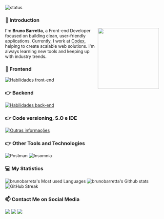 ![status](https://img.shields.io/badge/status-up-brightgreen)

### 👋 Introduction

<img align='right' src='https://user-images.githubusercontent.com/5713670/87202985-820dcb80-c2b6-11ea-9f56-7ec461c497c3.gif' width='200"'>

I'm **Bruno Barretta**, a Front-end Developer focused on building clean, user-friendly applications. Currently, I work at [Codex][2], helping to create scalable web solutions. I'm always learning new tools and keeping up with industry trends.

### 🚀 Frontend
[![Habilidades front-end](https://skillicons.dev/icons?i=html,css,js,ts,react,angular,tailwind,styledcomponents,redux
)](https://skillicons.dev)
 
### 👉 Backend
[![Habilidades back-end](https://skillicons.dev/icons?i=js,ts,nodejs,express,firebase,mongodb
)](https://skillicons.dev)

### 👉 Code versioning, S.O e IDE
[![Outras informações](https://skillicons.dev/icons?i=git,github,gitlab,vscode,atom
)](https://skillicons.dev)

### 👉 Other Tools and Technologies
![Postman](https://img.shields.io/badge/postman-FF6C37.svg?style=for-the-badge&logo=postman&logoColor=white)
![Insomnia](https://img.shields.io/badge/insomnia-purple.svg?style=for-the-badge&logo=insomnia&logoColor=white)

### 💻 My Statistics
![brunobarreta's Most used Languages](https://github-readme-stats.vercel.app/api/top-langs/?username=brunobarretta&theme=tokyonight&hide=java)
![brunobarretta's Github stats](https://github-readme-stats.vercel.app/api?username=brunobarretta&show_icons=true&theme=tokyonight&count_private=true)
![GitHub Streak](https://github-readme-streak-stats.herokuapp.com/?user=brunobarretta&theme=tokyonight)

### 📫 Contact Me on Social Media
<div> 
  <a target="_blank" href="https://www.instagram.com/barrettabruno/"><img src="https://img.shields.io/badge/-Instagram-%23E4405F?style=for-the-badge&logo=instagram&logoColor=white"></a>
  <a target="_blank" href="mailto: bruno.barretta@outlook.com"><img src="https://img.shields.io/badge/Microsoft_Outlook-0078D4?style=for-the-badge&logo=microsoft-outlook&logoColor=white"></a>
  <a target="_blank" href="https://www.linkedin.com/in/bruno-barretta-32440669/"><img src="https://img.shields.io/badge/-LinkedIn-%230077B5?style=for-the-badge&logo=linkedin&logoColor=white"></a> 
</div>

<!--
**brunobarretta/brunobarretta** is a ✨ _special_ ✨ repository because its `README.md` (this file) appears on your GitHub profile.
-->
[0]: https://www.instagram.com/barrettabruno/
[1]: https://www.linkedin.com/in/bruno-barretta-32440669/
[2]: https://codex.com.br/codex/
